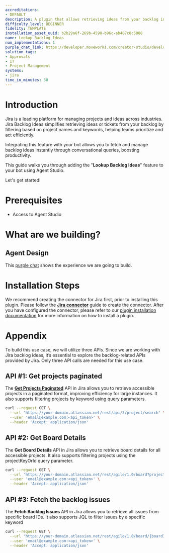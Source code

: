 ```yaml
---
accreditations:
- DEFAULT
description: A plugin that allows retrieving ideas from your backlog in Jira.
difficulty_level: BEGINNER
fidelity: TEMPLATE
installation_asset_uuid: b2b29a6f-269b-4598-b96c-ab487c8c5088
name: Lookup Backlog Ideas
num_implementations: 1
purple_chat_link: https://developer.moveworks.com/creator-studio/developer-tools/purple-chat/?conversation=%7B%22startTimestamp%22%3A%2211%3A43+AM%22%2C%22messages%22%3A%5B%7B%22parts%22%3A%5B%7B%22richText%22%3A%22Show+me+the+backlog+items+from+Project+Iron+that+reference+onboarding.%22%7D%5D%2C%22role%22%3A%22user%22%7D%2C%7B%22parts%22%3A%5B%7B%22reasoningSteps%22%3A%5B%7B%22richText%22%3A%22Retrieving+%27s+backlog+items+from+Project+Iron+with+keyword+onboarding.%22%2C%22status%22%3A%22success%22%7D%5D%7D%2C%7B%22richText%22%3A%22Here%27s+your+current+Jira+backlog+for+Project+Iron+with+keyword+%27onboarding%27%3A%22%7D%2C%7B%22richText%22%3A%22%3Cb%3EBacklog+Item+1%3A+Implement+onboarding+feature%3C%2Fb%3E%3Cbr%3E%3Cb%3EStatus%3A%3C%2Fb%3E+To+Do%3Cbr%3E%3Cb%3EPriority%3A%3C%2Fb%3E+High%22%7D%2C%7B%22citations%22%3A%5B%7B%22citationTitle%22%3A%22IR-123%22%2C%22connectorName%22%3A%22jira%22%7D%5D%7D%2C%7B%22richText%22%3A%22%3Cb%3EBacklog+Item+2%3A+Resolve+onboarding+task+resolution%3C%2Fb%3E%3Cbr%3E%3Cb%3EStatus%3A%3C%2Fb%3E+To+Do%3Cbr%3E%3Cb%3EPriority%3A%3C%2Fb%3E+Medium%22%7D%2C%7B%22citations%22%3A%5B%7B%22citationTitle%22%3A%22IR-124%22%2C%22connectorName%22%3A%22jira%22%7D%5D%7D%2C%7B%22richText%22%3A%22%3Cb%3EBacklog+Item+3%3A+Update+user+onboarding+date%3C%2Fb%3E%3Cbr%3E%3Cb%3EStatus%3A%3C%2Fb%3E+To+Do%3Cbr%3E%3Cb%3EPriority%3A%3C%2Fb%3E+Low%22%7D%2C%7B%22citations%22%3A%5B%7B%22citationTitle%22%3A%22IR-125%22%2C%22connectorName%22%3A%22jira%22%7D%5D%7D%5D%2C%22role%22%3A%22assistant%22%7D%5D%7D
solution_tags:
- Approvals
- IT
- Project Management
systems:
- jira
time_in_minutes: 30
---
```


# Introduction

Jira is a leading platform for managing projects and ideas across industries. Jira Backlog Ideas simplifies retrieving ideas or tickets from your backlog by filtering based on project names and keywords, helping teams prioritize and act efficiently.

Integrating this feature with your bot allows you to fetch and manage backlog ideas instantly through conversational queries, boosting productivity.

This guide walks you through adding the "**Lookup Backlog Ideas**" feature to your bot using Agent Studio.

Let's get started!

# Prerequisites

- Access to Agent Studio

# **What are we building?**

## **Agent Design**

This [purple chat](https://developer.moveworks.com/creator-studio/developer-tools/purple-chat/?conversation=%7B%22startTimestamp%22%3A%2211%3A43+AM%22%2C%22messages%22%3A%5B%7B%22parts%22%3A%5B%7B%22richText%22%3A%22Show+me+the+backlog+items+from+Project+Iron+that+reference+onboarding.%22%7D%5D%2C%22role%22%3A%22user%22%7D%2C%7B%22parts%22%3A%5B%7B%22reasoningSteps%22%3A%5B%7B%22richText%22%3A%22Retrieving+%27s+backlog+items+from+Project+Iron+with+keyword+onboarding.%22%2C%22status%22%3A%22success%22%7D%5D%7D%2C%7B%22richText%22%3A%22Here%27s+your+current+Jira+backlog+for+Project+Iron+with+keyword+%27onboarding%27%3A%22%7D%2C%7B%22richText%22%3A%22%3Cb%3EBacklog+Item+1%3A+Implement+onboarding+feature%3C%2Fb%3E%3Cbr%3E%3Cb%3EStatus%3A%3C%2Fb%3E+To+Do%3Cbr%3E%3Cb%3EPriority%3A%3C%2Fb%3E+High%22%7D%2C%7B%22citations%22%3A%5B%7B%22citationTitle%22%3A%22IR-123%22%2C%22connectorName%22%3A%22jira%22%7D%5D%7D%2C%7B%22richText%22%3A%22%3Cb%3EBacklog+Item+2%3A+Resolve+onboarding+task+resolution%3C%2Fb%3E%3Cbr%3E%3Cb%3EStatus%3A%3C%2Fb%3E+To+Do%3Cbr%3E%3Cb%3EPriority%3A%3C%2Fb%3E+Medium%22%7D%2C%7B%22citations%22%3A%5B%7B%22citationTitle%22%3A%22IR-124%22%2C%22connectorName%22%3A%22jira%22%7D%5D%7D%2C%7B%22richText%22%3A%22%3Cb%3EBacklog+Item+3%3A+Update+user+onboarding+date%3C%2Fb%3E%3Cbr%3E%3Cb%3EStatus%3A%3C%2Fb%3E+To+Do%3Cbr%3E%3Cb%3EPriority%3A%3C%2Fb%3E+Low%22%7D%2C%7B%22citations%22%3A%5B%7B%22citationTitle%22%3A%22IR-125%22%2C%22connectorName%22%3A%22jira%22%7D%5D%7D%5D%2C%22role%22%3A%22assistant%22%7D%5D%7D) shows the experience we are going to build.

# Installation Steps

We recommend creating the connector for Jira first, prior to installing this plugin. Please follow the [**Jira** **connector**](https://developer.moveworks.com/creator-studio/resources/connector/?id=jira) guide to create the connector. After you have configured the connector, please refer to our [plugin installation documentation](https://help.moveworks.com/docs/ai-agent-marketplace) for more information on how to install a plugin.

# Appendix

To build this use case, we will utilize three APIs. Since we are working with Jira backlog ideas, it’s essential to explore the backlog-related APIs provided by Jira. Only three API calls are needed for this use case.

## API #1: Get projects paginated

The [**Get Projects Paginated**](https://developer.atlassian.com/cloud/jira/platform/rest/v3/api-group-projects/#api-rest-api-3-project-search-get) API in Jira allows you to retrieve accessible projects in a paginated format, improving efficiency for large instances. It also supports filtering projects by keyword using query parameters.

```bash
curl --request GET \
  --url 'https://your-domain.atlassian.net/rest/api/3/project/search' \
  --user 'email@example.com:<api_token>' \
  --header 'Accept: application/json'
```

## API #2: Get Board Details

The **Get Board Details** API in Jira allows you to retrieve board details for all accessible projects. It also supports filtering projects using the projectKeyOrId query parameter.

```bash
curl --request GET \
  --url 'https://your-domain.atlassian.net/rest/agile/1.0/board?projectKeyOrId={projectKeyOrId}' \
  --user 'email@example.com:<api_token>' \
  --header 'Accept: application/json'
```

## API #3: Fetch the backlog issues

The **Fetch Backlog Issues** API in Jira allows you to retrieve all issues from specific board IDs. It also supports JQL to filter issues by a specific keyword

```bash
curl --request GET \
  --url 'https://your-domain.atlassian.net/rest/agile/1.0/board/{boardId}/backlog' \
  --user 'email@example.com:<api_token>' \
  --header 'Accept: application/json'
```